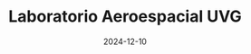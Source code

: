 ---
title: Laboratorio Aeroespacial UVG
date: 2024-12-10
type: landing

sections:
  - block: hero
    design:
      flip: false
    content:
      title: |
        <strong>
        Laboratorio Aeroespacial
        UVG
        </strong>
      image:
        filename: logo-lab.jpg
      text: |
        <br>
        
        <div style="text-align: justify;">
        <strong>¡Pioneros del desarrollo espacial guatemalteco!</strong>
        <br><br> 
        
        Somos el equipo de investigación responsable del <strong>QUETZAL-1</strong>, el primer satélite guatemalteco lanzado exitosamente al espacio en 2020, y actualmente trabajamos en el desarrollo del <strong>QUETZAL-2</strong>, llevando la tecnología aeroespacial centroamericana a nuevas alturas 🚀
        </div>
        
  - block: collection
    id: news
    content:
      title: |
        <strong>
        Noticias Recientes
        </strong>
      subtitle: |
        <div style="text-align: justify;">
        Actualizaciones sobre eventos, avances y actividades del laboratorio.
        </div>
      text: ''
      count: 2            
      filters:
        folders:
          - post          
        exclude_featured: false
        exclude_future: false
        exclude_past: false
      order: desc
    design:
      view: compact          # opciones útiles: card | compact | article-grid
      columns: '2'

  - block: collection
    id: publications
    content:
      title: 
        <strong>
        Publicaciones Recientes
        </strong>
      subtitle: |

        <div style="text-align: justify;">
        Publicaciones recientes que muestran los avances y resultados de nuestros proyectos de investigación y desarrollo tecnológico.
        </div>

      text: ''
      count: 5
      filters:
        folders:
          - publication
        publication_type: ''
        author: ''
        category: ''
        tag: ''
        exclude_featured: false
        exclude_future: false
        exclude_past: false
      order: desc
    design:
      view: citation
      columns: '2'
---